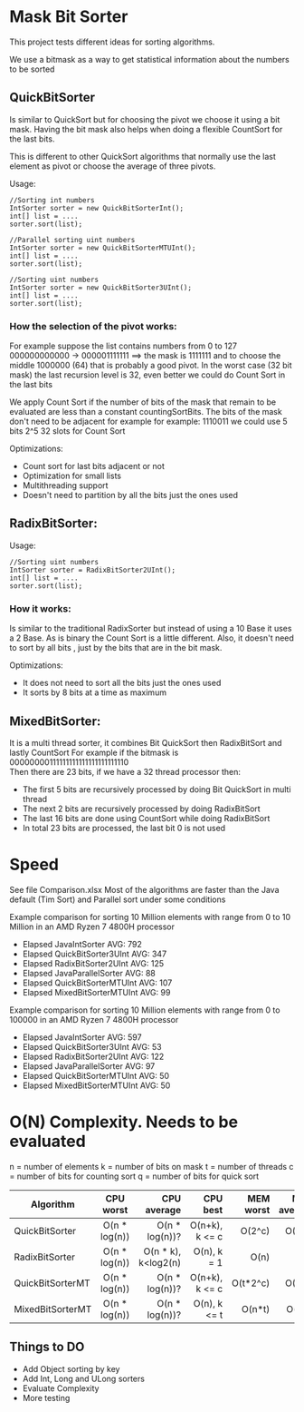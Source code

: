 # Mask Bit Sorter
This project tests different ideas for sorting algorithms. 

We use a bitmask as a way to get statistical information about the numbers to be sorted

## QuickBitSorter
Is similar to QuickSort but for choosing the pivot we choose it using a bit mask. 
Having the bit mask also helps when doing a flexible CountSort for the last bits.

This is different to other QuickSort algorithms that normally use the last element as pivot or choose the average of three
pivots.

Usage:
```
//Sorting int numbers 
IntSorter sorter = new QuickBitSorterInt();
int[] list = ....
sorter.sort(list);
```
```
//Parallel sorting uint numbers 
IntSorter sorter = new QuickBitSorterMTUInt();
int[] list = ....
sorter.sort(list);
```
```
//Sorting uint numbers 
IntSorter sorter = new QuickBitSorter3UInt();
int[] list = ....
sorter.sort(list);
```

### How the selection of the pivot works:

For example suppose the list contains numbers from 0 to 127 
000000000000 -> 000001111111  ==>  the mask is 1111111 and to choose the middle 1000000 (64) that is probably a good pivot.
In the worst case (32 bit mask) the last recursion level is 32, even better we could do Count Sort in the last bits

We apply Count Sort if the number of bits of the mask that remain to be evaluated are less than a constant countingSortBits.
The bits of the mask don't need to be adjacent for example for example: 1110011 we could use 5 bits 2^5 32 slots for Count Sort

Optimizations:
- Count sort for last bits adjacent or not
- Optimization for small lists
- Multithreading support
- Doesn't need to partition by all the bits just the ones used


## RadixBitSorter:

Usage:
```
//Sorting uint numbers 
IntSorter sorter = RadixBitSorter2UInt();
int[] list = ....
sorter.sort(list);
```
### How it works:

Is similar to the traditional RadixSorter but instead of using a 10 Base it uses a 2 Base.
As is binary the Count Sort is a little different. Also, it doesn't need to sort by all bits
, just by the bits that are in the bit mask.

Optimizations:
- It does not need to sort all the bits just the ones used
- It sorts by 8 bits at a time as maximum

## MixedBitSorter:
It is a multi thread sorter, it combines Bit QuickSort  then RadixBitSort and lastly CountSort
For example if the bitmask is 00000000111111111111111111111110  
Then there are 23 bits, if we have a 32 thread processor then:

- The first 5 bits are recursively processed by doing Bit QuickSort in multi thread
- The next 2 bits are recursively processed by doing RadixBitSort
- The last 16 bits are done using CountSort while doing RadixBitSort
- In total 23 bits are processed, the last bit 0 is not used

# Speed
See file Comparison.xlsx
Most of the algorithms are faster than the Java default (Tim Sort) and Parallel sort under some conditions

Example comparison for sorting 10 Million elements with range from 0 to 10 Million in an AMD Ryzen 7 4800H processor

- Elapsed JavaIntSorter AVG: 792
- Elapsed QuickBitSorter3UInt AVG: 347
- Elapsed RadixBitSorter2UInt AVG: 125
- Elapsed JavaParallelSorter AVG: 88
- Elapsed QuickBitSorterMTUInt AVG: 107
- Elapsed MixedBitSorterMTUInt AVG: 99


Example comparison for sorting 10 Million elements with range from 0 to 100000 in an AMD Ryzen 7 4800H processor

- Elapsed JavaIntSorter AVG: 597
- Elapsed QuickBitSorter3UInt AVG: 53
- Elapsed RadixBitSorter2UInt AVG: 122
- Elapsed JavaParallelSorter AVG: 97
- Elapsed QuickBitSorterMTUInt AVG: 50
- Elapsed MixedBitSorterMTUInt AVG: 50

# O(N) Complexity. Needs to be evaluated

n = number of elements
k = number of bits on mask
t = number of threads
c = number of bits for counting sort
q = number of bits for quick sort


| Algorithm        | CPU worst     | CPU average         | CPU best       | MEM worst | MEM average | MEM best |
| ---------------- |:-------------:| -------------------:| --------------:| ---------:| -----------:|---------:|
| QuickBitSorter   | O(n * log(n)) | O(n * log(n))?      | O(n+k), k <= c | O(2^c)    | O(2^c)      |    1     |
| RadixBitSorter   | O(n * log(n)) | O(n * k), k<log2(n) | O(n), k = 1    | O(n)      | O(n)        |    1     |
| QuickBitSorterMT | O(n * log(n)) | O(n * log(n))?      | O(n+k), k <= c | O(t*2^c)  | O(2^c)      |    1     |
| MixedBitSorterMT | O(n * log(n)) | O(n * log(n))?      | O(n), k <= t   | O(n*t)    | O(n*t)      |  O(2^c)  |

## Things to DO
- Add Object sorting by key
- Add Int, Long and ULong sorters
- Evaluate Complexity
- More testing
